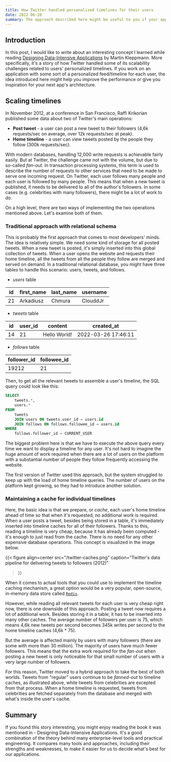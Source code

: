 ```yaml
---
title: How Twitter handled personalized timelines for their users
date: 2022-06-28
summary: The approach described here might be useful to you if your application has some sort of a personalized feed for each user.
---
```



## Introduction

In this post, I would like to write about an interesting concept I learned while reading [Designing Data-Intensive Applications](https://dataintensive.net/) by Martin Kleppmann. More specifically, it's a story of how Twitter handled some of its scalability challenges related to users' personalized timelines. If you work on an application with some sort of a personalized feed/timeline for each user, the idea introduced here might help you improve the performance or give you inspiration for your next app's architecture.

## Scaling timelines

In November 2012, at a conference in San Francisco, Raffi Krikorian published some data about two of Twitter's main operations:

* **Post tweet** - a user can post a new tweet to their followers (4,6k requests/sec on average, over 12k requests/sec at peak).
* **Home timeline** - a user can view tweets posted by the people they follow (300k requests/sec).

With modern databases, handling 12,000 write requests is achievable fairly easily. But at Twitter, the challenge came not with the volume, but due to so-called *fan-out*. In transaction processing systems, this term is used to describe the number of requests to other services that need to be made to serve one incoming request. On Twitter, each user follows many people and each user is followed by many people. This means that when a new tweet is published, it needs to be delivered to all of the author's followers. In some cases (e.g. celebrities with many followers), there might be a lot of work to do.

On a high level, there are two ways of implementing the two operations mentioned above. Let's examine both of them.

### Traditional approach with relational schema

This is probably the first approach that comes to most developers' minds. The idea is relatively simple. We need some kind of storage for all posted tweets. When a new tweet is posted, it's simply inserted into this global collection of tweets. When a user opens the website and requests their home timeline, all the tweets from all the people they follow are merged and served on demand. In a traditional relational database, you might have three tables to handle this scenario: users, tweets, and follows.

* *users* table

| id | first_name | last_name | username |
|----|------------|-----------|----------|
| 21 | Arkadiusz  | Chmura    | ClouddJr |

* *tweets* table

| id | user_id | content      | created_at          |
|----|---------|--------------|---------------------|
| 14 | 21      | Hello World! | 2022-03-26 17:46:11 |

* *follows* table

| follower_id | followee_id |
|-------------|-------------|
| 19212       | 21          |

Then, to get all the relevant tweets to assemble a user's timeline, the SQL query could look like this:

```sql
SELECT
    tweets.*,
    users.*
FROM
    tweets
    JOIN users ON tweets.user_id = users.id
    JOIN follows ON follows.followee_id = users.id
WHERE
    follows.follower_id = CURRENT_USER
```

The biggest problem here is that we have to execute the above query every time we want to display a timeline for any user. It's not hard to imagine the huge amount of work required when there are a lot of users on the platform with a substantial number of people they follow frequently accessing the website.

The first version of Twitter used this approach, but the system struggled to keep up with the load of home timeline queries. The number of users on the platform kept growing, so they had to introduce another solution.

### Maintaining a cache for individual timelines

Here, the basic idea is that we prepare, or *cache*, each user's home timeline ahead of time so that when it's requested, no additional work is required. When a user posts a tweet, besides being stored in a table, it's immediately inserted into timeline caches for all of their followers. Thanks to this, reading a timeline is very cheap, because it has already been computed - it's enough to just read from the cache. There is no need for any other expensive database operations. This concept is visualized in the image below.

{{< figure 
align=center 
src="/twitter-caches.png" 
caption="Twitter's data pipeline for delivering tweets to followers (2012)" 
>}}

When it comes to actual tools that you could use to implement the timeline caching mechanism, a great option would be a very popular, open-source, in-memory data store called [`Redis`](https://redis.io/).

However, while reading all relevant tweets for each user is very cheap right now, there is one downside of this approach. Posting a tweet now requires a lot of additional work. Besides storing it in a table, it has to be inserted into many other caches. The average number of followers per user is 75, which means 4,6k new tweets per second becomes 345k writes per second to the home timeline caches (4,6k * 75).

But the average is affected mainly by users with many followers (there are some with more than 30 million). The majority of users have much fewer followers. This means that the extra work required for the *fan-out* when posting a new tweet is only noticeable for that small number of users with a very large number of followers. 

For this reason, Twitter moved to a hybrid approach to take the best of both worlds. Tweets from "regular" users continue to be *fanned-out* to timeline caches, as illustrated above, while tweets from celebrities are excepted from that process. When a home timeline is requested, tweets from celebrities are fetched separately from the database and merged with what's inside the user's cache.

## Summary

If you found this story interesting, you might enjoy reading the book it was mentioned in - Designing Data-Intensive Applications. It's a good combination of the theory behind many enterprise-level tools and practical engineering. It compares many tools and approaches, including their strengths and weaknesses, to make it easier for us to decide what's best for our applications.
